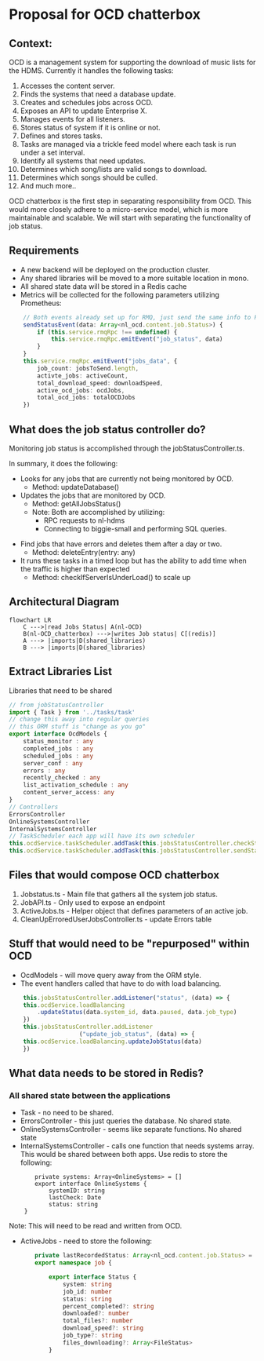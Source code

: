 # Proposal for OCD chatterbox

## Context:
OCD is a management system for supporting the download of music lists for the HDMS.  Currently it handles the following tasks:

1. Accesses the content server.
2. Finds the systems that need a database update.
3. Creates and schedules jobs across OCD.
4. Exposes an API to update Enterprise X.
5. Manages events for all listeners.
6. Stores status of system if it is online or not.
7. Defines and stores tasks.
8. Tasks are managed via a trickle feed model where each task is run under a set interval.
9. Identify all systems that need updates.
10. Determines which song/lists are valid songs to download.
11. Determines which songs should be culled.
12. And much more..

OCD chatterbox is the first step in separating responsibility from OCD.  This would more closely adhere to a micro-service model, which is more maintainable and scalable. We will start with separating the functionality of job status.

## Requirements
* A new backend will be deployed on the production cluster.
* Any shared libraries will be moved to a more suitable location in mono.
* All shared state data will be stored in a Redis cache
* Metrics will be collected for the following parameters utilizing Prometheus:
```typescript
    // Both events already set up for RMQ, just send the same info to Prometheus
    sendStatusEvent(data: Array<nl_ocd.content.job.Status>) {
        if (this.service.rmqRpc !== undefined) {
            this.service.rmqRpc.emitEvent("job_status", data)
        }
    }
    this.service.rmqRpc.emitEvent("jobs_data", {
        job_count: jobsToSend.length,
        activte_jobs: activeCount,
        total_download_speed: downloadSpeed,
        active_ocd_jobs: ocdJobs,
        total_ocd_jobs: totalOCDJobs
    })
```

## What does the job status controller do?
Monitoring job status is accomplished through the jobStatusController.ts.

In summary, it does the following:  
* Looks for any jobs that are currently not being monitored by OCD.
    - Method:  updateDatabase()
* Updates the jobs that are monitored by OCD.
    - Method:  getAllJobsStatus()
    - Note: Both are accomplished by utilizing:
        - RPC requests to nl-hdms
        - Connecting to biggie-small and performing SQL queries.
- Find jobs that have errors and deletes them after a day or two.
    - Method: deleteEntry(entry: any)
- It runs these tasks in a timed loop but has the ability to add time when the traffic is higher than expected
    - Method: checkIfServerIsUnderLoad() to scale up

## Architectural Diagram

```mermaid
flowchart LR
    C --->|read Jobs Status| A(nl-OCD)
    B(nl-OCD_chatterbox) --->|writes Job status| C[(redis)]
    A ---> |imports|D(shared_libraries)
    B ---> |imports|D(shared_libraries)
```


## Extract Libraries List

Libraries that need to be shared
```typescript
// from jobStatusController
import { Task } from '../tasks/task'
// change this away into regular queries
// this ORM stuff is "change as you go"
export interface OcdModels {
    status_monitor : any
    completed_jobs : any
    scheduled_jobs : any
    server_conf : any
    errors : any
    recently_checked : any
    list_activation_schedule : any
    content_server_access: any
}
// Controllers
ErrorsController
OnlineSystemsController
InternalSystemsController
// TaskScheduler each app will have its own scheduler
this.ocdService.taskScheduler.addTask(this.jobsStatusController.checkStatusTask)
this.ocdService.taskScheduler.addTask(this.jobsStatusController.sendStatusTask)
```
## Files that would compose OCD chatterbox

1. Jobstatus.ts - Main file that gathers all the system job status.
2. JobAPI.ts - Only used to expose an endpoint 
3. ActiveJobs.ts - Helper object that defines parameters of an active job.
4. CleanUpErroredUserJobsController.ts - update Errors table

## Stuff that would need to be "repurposed" within OCD

- OcdModels - will move query away from the ORM style. 
- The event handlers called that have to do with load balancing.
```typescript
    this.jobsStatusController.addListener("status", (data) => {
    this.ocdService.loadBalancing
        .updateStatus(data.system_id, data.paused, data.job_type)
    })
    this.jobsStatusController.addListener
                    ("update_job_status", (data) => {
    this.ocdService.loadBalancing.updateJobStatus(data)
    })
```

## What data needs to be stored in Redis?

### All shared state between the applications

- Task - no need to be shared.
- ErrorsController - this just queries the database. No shared state.
- OnlineSystemsController - seems like separate functions. No shared state
- InternalSystemsController - calls one function that needs systems array. This would be shared between both apps. Use redis to store the following:
    ```typecript
        private systems: Array<OnlineSystems> = []
        export interface OnlineSystems { 
            systemID: string
            lastCheck: Date
            status: string
     }
    ```
Note: This will need to be read and written from OCD.
- ActiveJobs - need to store the following:
    ```typescript
        private lastRecordedStatus: Array<nl_ocd.content.job.Status> = []
        export namespace job {

            export interface Status {
                system: string
                job_id: number
                status: string
                percent_completed?: string
                downloaded?: number
                total_files?: number
                download_speed?: string
                job_type?: string
                files_downloading?: Array<FileStatus>
            }
    ```
